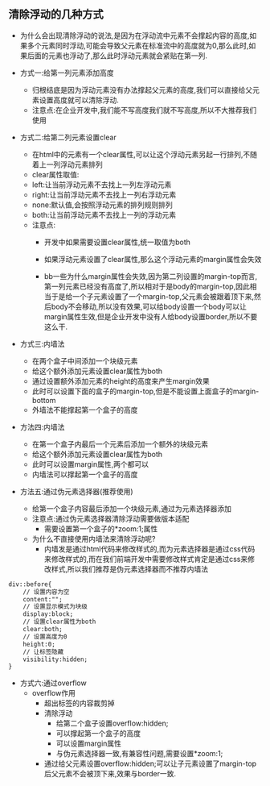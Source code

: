 ## 清除浮动的几种方式
- 为什么会出现清除浮动的说法,是因为在浮动流中元素不会撑起内容的高度,如果多个元素同时浮动,可能会导致父元素在标准流中的高度就为0,那么此时,如果后面的元素也浮动了,那么此时浮动元素就会紧贴在第一列.
- 方式一:给第一列元素添加高度
	- 归根结底是因为浮动元素没有办法撑起父元素的高度,我们可以直接给父元素设置高度就可以清除浮动.
	- 注意点:在企业开发中,我们能不写高度我们就不写高度,所以不大推荐我们使用

- 方式二:给第二列元素设置clear
	- 在html中的元素有一个clear属性,可以让这个浮动元素另起一行排列,不随着上一列浮动元素排列
	- clear属性取值:
	- left:让当前浮动元素不去找上一列左浮动元素
	- right:让当前浮动元素不去找上一列右浮动元素
	- none:默认值,会按照浮动元素的排列规则排列
	- both:让当前浮动元素不去找上一列的浮动元素
	- 注意点:
		- 开发中如果需要设置clear属性,统一取值为both
		- 如果浮动元素设置了clear属性,那么这个浮动元素的margin属性会失效

		- bb一些为什么margin属性会失效,因为第二列设置的margin-top而言,第一列元素已经没有高度了,所以相对于是body的margin-top,因此相当于是给一个子元素设置了一个margin-top,父元素会被跟着顶下来,然后body不会移动,所以没有效果,可以给body设置一个body可以让margin属性生效,但是企业开发中没有人给body设置border,所以不要这么干.
		
- 方式三:内墙法
	- 在两个盒子中间添加一个块级元素
	- 给这个额外添加元素设置clear属性为both
	- 通过设置额外添加元素的height的高度来产生margin效果
	- 此时可以设置下面的盒子的margin-top,但是不能设置上面盒子的margin-bottom
	- 外墙法不能撑起第一个盒子的高度

- 方法四:内墙法
	- 在第一个盒子内最后一个元素后添加一个额外的块级元素
	- 给这个额外添加元素设置clear属性为both
	- 此时可以设置margin属性,两个都可以
	- 内墙法可以撑起第一个盒子的高度

- 方法五:通过伪元素选择器(推荐使用)
	- 给第一个盒子内容最后添加一个块级元素,通过为元素选择器添加
	- 注意点:通过伪元素选择器清除浮动需要做版本适配
		- 需要设置第一个盒子的*zoom:1;属性
	- 为什么不直接使用内墙法来清除浮动呢?
		- 内墙发是通过html代码来修改样式的,而为元素选择器是通过css代码来修改样式的,而在我们前端开发中需要修改样式肯定是通过css来修改样式,所以我们推荐是伪元素选择器而不推荐内墙法
	
```html
div::before{
	// 设置内容为空
	content:"";
	// 设置显示模式为块级
	display:block;
	// 设置clear属性为both
	clear:both;
	// 设置高度为0
	height:0;
	// 让标签隐藏
	visibility:hidden;
}
```

- 方式六:通过overflow
	- overflow作用
		- 超出标签的内容裁剪掉
		- 清除浮动
			- 给第二个盒子设置overflow:hidden;
			- 可以撑起第一个盒子的高度
			- 可以设置margin属性
			- 与伪元素选择器一致,有兼容性问题,需要设置*zoom:1;
		- 通过给父元素设置overflow:hidden;可以让子元素设置了margin-top后父元素不会被顶下来,效果与border一致.